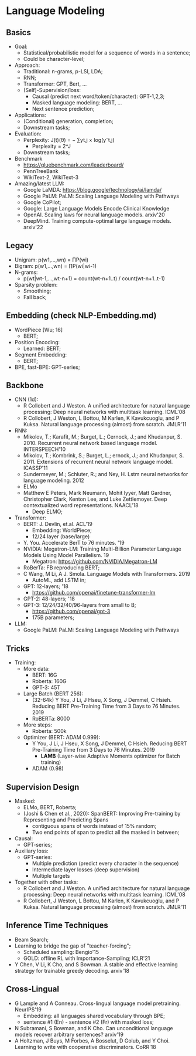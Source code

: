# Language Modeling

## Basics
- Goal:
	- Statistical/probabilistic model for a sequence of words in a sentence;
	- Could be character-level;
- Approach:
	- Traditional: n-grams, p-LSI, LDA;
	- RNN;
	- Transformer: GPT, Bert, ...
	- (Self)-Supervision/loss:
		- Causal (predict next word/token/character): GPT-1,2,3;
		- Masked language modeling: BERT, ...
		- Next sentence prediction;
- Applications:
	- (Conditional) generation, completion;
	- Downstream tasks;
- Evaluation:
	- Perplexity: J(t)(θ) = − ∑yt,j × log(yˆt,j)
		- Perplexity = 2^J
	- Downstream tasks;
- Benchmark
	- https://gluebenchmark.com/leaderboard/
	- PennTreeBank
	- WikiText-2, WikiText-3
- Amazing/latest LLM:
	- Google LaMDA: https://blog.google/technology/ai/lamda/
	- Google PaLM: PaLM: Scaling Language Modeling with Pathways
	- Google CoPilot;
	- Google: Large Language Models Encode Clinical Knowledge
	- OpenAI. Scaling laws for neural language models. arxiv'20
	- DeepMind. Training compute-optimal large language models. arxiv'22

## Legacy
- Unigram: p(w1,...,wn) = ∏P(wi)
- Bigram: p(w1,...,wn) = ∏P(wi|wi-1)
- N-grams:
	- p(wt|wt-1,...,wt-n+1) = count(wt-n+1..t) / count(wt-n+1..t-1)
- Sparsity problem:
	- Smoothing;
	- Fall back;

## Embedding (check NLP-Embedding.md)
- WordPiece [Wu; 16]
	- BERT;
- Position Encoding:
	- Learned: BERT;
- Segment Embedding:
	- BERT;
- BPE, fast-BPE: GPT-series;

## Backbone
- CNN (1d): 
	- R Collobert and J Weston. A unified architecture for natural language processing: Deep neural networks with multitask learning. ICML'08
	- R Collobert, J Weston, L Bottou, M Karlen, K Kavukcuoglu, and P Kuksa. Natural language processing (almost) from scratch. JMLR'11
- RNN:
	- Mikolov, T.; Karafit, M.; Burget, L.; Cernock, J.; and Khudanpur, S. 2010. Recurrent neural network based language model. INTERSPEECH'10
	- Mikolov, T.; Kombrink, S.; Burget, L.; ernock, J.; and Khudanpur, S. 2011. Extensions of recurrent neural network language model. ICASSP'11
	- Sundermeyer, M.; Schluter, R.; and Ney, H. Lstm neural networks for language modeling. 2012
	- ELMo
	- Matthew E Peters, Mark Neumann, Mohit Iyyer, Matt Gardner, Christopher Clark, Kenton Lee, and Luke Zettlemoyer. Deep contextualized word representations. NAACL'18
		- Deep ELMO;
- Transformer:
	- BERT: J. Devlin, et.al. ACL'19
		- Embedding: WorldPiece;
		- 12/24 layer (base/large)
	- Y. You. Accelerate BerT to 76 minutes. '19
	- NVIDIA: Megatron-LM: Training Multi-Billion Parameter Language Models Using Model Parallelism. 19
		- Megatron: https://github.com/NVIDIA/Megatron-LM
	- RoBerTa: FB reproducing BERT;
	- C Wang, M Li, A J. Smola. Language Models with Transformers. 2019
		- AutoML, add LSTM in;
	- GPT: 12-layers; '18
		- https://github.com/openai/finetune-transformer-lm
	- GPT-2: 48-layers; '18
	- GPT-3: 12/24/32/40/96-layers from small to B;
		- https://github.com/openai/gpt-3
		- 175B parameters;
- LLM:
	- Google PaLM: PaLM: Scaling Language Modeling with Pathways

## Tricks
- Training:
	- More data:
		- BERT: 16G
		- Roberta: 160G
		- GPT-3: 45T
	- Large Batch (BERT 256):
		- (32-64k) Y You, J Li, J Hseu, X Song, J Demmel, C Hsieh. Reducing BERT Pre-Training Time from 3 Days to 76 Minutes. 2019
		- RoBERTa: 8000
	- More steps:
		- Roberta: 500k
	- Optimizer (BERT: ADAM 0.999):
		- Y You, J Li, J Hseu, X Song, J Demmel, C Hsieh. Reducing BERT Pre-Training Time from 3 Days to 76 Minutes. 2019
			- **LAMB** (Layer-wise Adaptive Moments optimizer for Batch training)
		- ADAM (0.98)

## Supervision Design
- Masked:
	- ELMo, BERT, Roberta;
	- (Joshi & Chen et al., 2020): SpanBERT: Improving Pre-training by Representing and Predicting Spans
		- contiguous spans of words instead of 15% random;
		- Two end points of span to predict all the masked in between;
- Causal:
	- GPT-series;
- Auxiliary loss:
	- GPT-series:
		- Multiple prediction (predict every character in the sequence)
		- Intermediate layer losses (deep supervision)
		- Multiple targets
- Together with other tasks:
	- R Collobert and J Weston. A unified architecture for natural language processing: Deep neural networks with multitask learning. ICML'08
	- R Collobert, J Weston, L Bottou, M Karlen, K Kavukcuoglu, and P Kuksa. Natural language processing (almost) from scratch. JMLR'11

## Inference Time Techniques
- Beam Search;
- Learning to bridge the gap of "teacher-forcing";
	- Scheduled sampling: Bengio'15
	- GOLD: offline RL with Importance-Sampling; ICLR'21
- Y Chen, V Li, K Cho, and S Bowman. A stable and effective learning strategy for trainable greedy decoding. arxiv'18

## Cross-Lingual
- G Lample and A Conneau. Cross-lingual language model pretraining. NeurIPS'19
	- Embedding: all languages shared vocabulary through BPE;
	- sentence #1 (En) - sentence #2 (Fr) with masked loss;
- N Subramani, S Bowman, and K Cho. Can unconditional language models recover arbitrary sentences? arxiv'19
- A Holtzman, J Buys, M Forbes, A Bosselut, D Golub, and Y Choi. Learning to write with cooperative discriminators. CoRR'18
